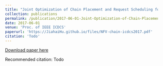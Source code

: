 ```yaml
---
title: "Joint Optimization of Chain Placement and Request Scheduling for Network Function Virtualization"
collection: publications
permalink: /publication/2017-06-01-Joint-Optimization-of-Chain-Placement-and-Request-Scheduling-for-Network-Function-Virtualization
date: 2017-06-01
venue: 'Proc. of IEEE ICDCS'
paperurl: 'https://JiahaiHu.github.io/files/NFV-chain-icdcs2017.pdf'
citation: 'Todo'
---
```


<a href='https://JiahaiHu.github.io/files/NFV-chain-icdcs2017.pdf'>Download paper here</a>

Recommended citation: Todo